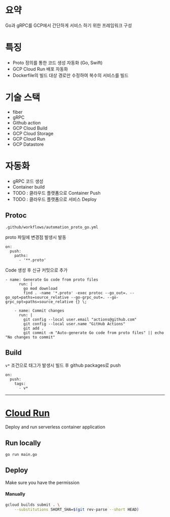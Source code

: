 # 요약
Go과 gRPC를 GCP에서 간단하게 서비스 하기 위한 프레임워크 구성

# 특징
- Proto 정의를 통한 코드 생성 자동화 (Go, Swift)
- GCP Cloud Run 배포 자동화
- Dockerfile의 빌드 대상 경로만 수정하여 복수의 서비스를 빌드

# 기술 스택
- fiber
- gRPC
- Github action
- GCP Cloud Build
- GCP Cloud Storage
- GCP Cloud Run
- GCP Datastore

# 자동화
- gRPC 코드 생성
- Container build
- TODO : 클라우드 플랫폼으로 Container Push
- TODO : 클라우드 플랫폼으로 서비스 Deploy

## Protoc
```
.github/workflows/automation_proto_go.yml
```
proto 파일에 변경점 발생시 발동
```
on:
  push:
    paths:
      - '**.proto'
```
Code 생성 후 신규 커밋으로 추가
```
- name: Generate Go code from proto files
      run: |
        go mod download
        find . -name '*.proto' -exec protoc --go_out=. --go_opt=paths=source_relative --go-grpc_out=. --go-grpc_opt=paths=source_relative {} \;

    - name: Commit changes
      run: |
        git config --local user.email "actions@github.com"
        git config --local user.name "GitHub Actions"
        git add .
        git commit -m "Auto-generate Go code from proto files" || echo "No changes to commit"
```
## Build
`v*` 조건으로 태그가 발생시 빌드 후 github packages로 push
```
on:
  push:
    tags:
      - v*
```

-----
# [Cloud Run](https://cloud.google.com/run)
Deploy and run serverless container application

## Run locally
```bash
go run main.go
```

## Deploy
Make sure you have the permission

#### Manually
```bash
gcloud builds submit . \
    --substitutions SHORT_SHA=$(git rev-parse --short HEAD)
```
